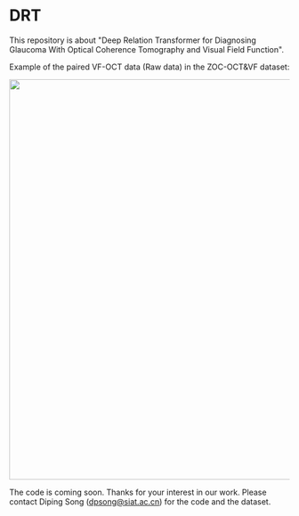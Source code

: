 # DRT

This repository is about "Deep Relation Transformer for Diagnosing Glaucoma With Optical Coherence Tomography and Visual Field Function".

Example of the paired VF-OCT data (Raw data) in the ZOC-OCT&VF dataset:
<p align="center">
   <img src="https://user-images.githubusercontent.com/57675424/116193054-54204780-a761-11eb-86b6-01c7efc9c35a.png"  width="720"/>
</p>

The code is coming soon.
Thanks for your interest in our work. Please contact Diping Song (dpsong@siat.ac.cn) for the code and the dataset.
